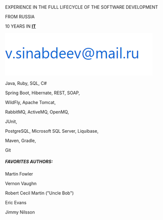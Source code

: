 

EXPERIENCE IN THE FULL LIFECYCLE OF THE SOFTWARE DEVELOPMENT


FROM RUSSIA 



10 YEARS IN **[IT](https://en.wikipedia.org/wiki/Information_technology)**

 

![](m.png)



Java, Ruby, SQL, C#



Spring Boot, Hibernate, REST, SOAP, 

WildFly, Apache Tomcat, 

RabbitMQ, ActiveMQ, OpenMQ,  

JUnit,

PostgreSQL, Microsoft SQL Server, Liquibase,

Maven, Gradle, 

Git 

##### FAVORITES AUTHORS:

Martin Fowler

Vernon Vaughn

Robert Cecil Martin ("Uncle Bob")

Eric Evans 

Jimmy Nilsson

